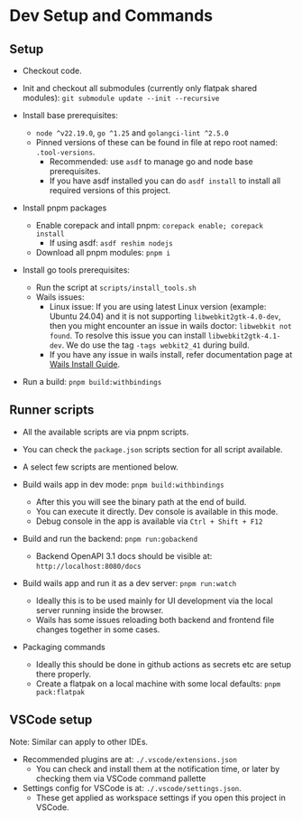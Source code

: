 # Dev Setup and Commands

## Setup

- Checkout code.
- Init and checkout all submodules (currently only flatpak shared modules): `git submodule update --init --recursive`

- Install base prerequisites:

  - `node ^v22.19.0`, `go ^1.25` and `golangci-lint ^2.5.0`
  - Pinned versions of these can be found in file at repo root named: `.tool-versions`.
    - Recommended: use `asdf` to manage go and node base prerequisites.
    - If you have asdf installed you can do `asdf install` to install all required versions of this project.

- Install pnpm packages

  - Enable corepack and intall pnpm: `corepack enable; corepack install`
    - If using asdf: `asdf reshim nodejs`
  - Download all pnpm modules: `pnpm i`

- Install go tools prerequisites:

  - Run the script at `scripts/install_tools.sh`
  - Wails issues:
    - Linux issue: If you are using latest Linux version (example: Ubuntu 24.04) and it is not supporting `libwebkit2gtk-4.0-dev`, then you might encounter an issue in wails doctor: `libwebkit not found`. To resolve this issue you can install `libwebkit2gtk-4.1-dev`. We do use the tag `-tags webkit2_41` during build.
    - If you have any issue in wails install, refer documentation page at [Wails Install Guide](https://wails.io/docs/gettingstarted/installation).

- Run a build: `pnpm build:withbindings`

## Runner scripts

- All the available scripts are via pnpm scripts.
- You can check the `package.json` scripts section for all script available.
- A select few scripts are mentioned below.

- Build wails app in dev mode: `pnpm build:withbindings`

  - After this you will see the binary path at the end of build.
  - You can execute it directly. Dev console is available in this mode.
  - Debug console in the app is available via `Ctrl + Shift + F12`

- Build and run the backend: `pnpm run:gobackend`

  - Backend OpenAPI 3.1 docs should be visible at: `http://localhost:8080/docs`

- Build wails app and run it as a dev server: `pnpm run:watch`

  - Ideally this is to be used mainly for UI development via the local server running inside the browser.
  - Wails has some issues reloading both backend and frontend file changes together in some cases.

- Packaging commands

  - Ideally this should be done in github actions as secrets etc are setup there properly.
  - Create a flatpak on a local machine with some local defaults: `pnpm pack:flatpak`

## VSCode setup

Note: Similar can apply to other IDEs.

- Recommended plugins are at: `./.vscode/extensions.json`
  - You can check and install them at the notification time, or later by checking them via VSCode command pallette
- Settings config for VSCode is at: `./.vscode/settings.json`.
  - These get applied as workspace settings if you open this project in VSCode.

